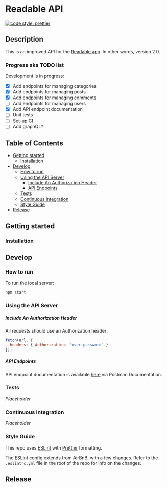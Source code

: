 # Readable API

[![code style: prettier](https://img.shields.io/badge/code_style-prettier-ff69b4.svg)](https://github.com/prettier/prettier)

## Description

This is an improved API for the [Readable app](https://github.com/cubiio/readable). In other words, version 2.0.

### Progress aka TODO list

Development is in progress:

* [x] Add endpoints for managing categories
* [x] Add endpoints for managing posts
* [x] Add endpoints for managing comments
* [ ] Add endpoints for managing users
* [x] Add API endpoint documentation
* [ ] Unit tests
* [ ] Set-up CI
* [ ] Add graphQL?

## Table of Contents

* [Getting started](#getting-started)
  * [Installation](#installation)
* [Develop](#develop)
  * [How to run](#how-to-run)
  * [Using the API Server](#using-the-api-server)
    * [Include An Authorization Header](#include-an-authorization-header)
    * [API Endpoints](#api-endpoints)
  * [Tests](#tests)
  * [Continuous Integration](#continuous-integration)
  * [Style Guide](#style-guide)
* [Release](#release)

## Getting started

### Installation

## Develop

### How to run

To run the local server:

```sh
npm start
```

### Using the API Server

##### Include An Authorization Header

All requests should use an Authorization header:

```js
fetch(url, {
  headers: { Authorization: "user:password" }
});
```

##### API Endpoints

API endpoint documentation is available [here](https://documenter.getpostman.com/view/3266599/readable-api-v20/RVnZfHXN) via Postman Documentation.

### Tests

_Placeholder_

### Continuous Integration

_Placeholder_

### Style Guide

This repo uses [ESLint](https://eslint.org/) with [Prettier](https://github.com/prettier/prettier) formatting.

The ESLint config extends from AirBnB, with a few changes. Refer to the `.eslintrc.yml` file in the root of the repo for info on the changes.

## Release
